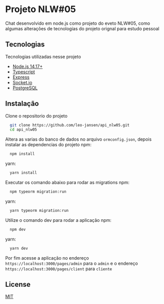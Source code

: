 # Projeto NLW#05

Chat desenvolvido em node.js como projeto do eveto NLW#05, como algumas alterações de tecnologias do projeto orignal para estudo pessoal


## Tecnologias 

Tecnologias utilizadas nesse projeto
* [Node.js 14.17+](https://nodejs.org/en/download/)
* [Typescript](https://www.typescriptlang.org/)
* [Express](https://expressjs.com/pt-br/)
* [Socket.io](https://socket.io/)  
* [PostgreSQL](https://www.postgresql.org/download/)


## Instalação 

Clone o repositorio do projeto 
```bash 
  git clone https://github.com/leo-jansen/api_nlw05.git
  cd api_nlw05
```
Altera as varias do banco de dados no arquivo ```ormconfig.json```, depois instalar as dependencias do projeto
npm:
```bash 
  npm install
```
yarn:
```bash 
  yarn install
```
Executar os comando abaixo para rodar as migrations
npm:
```bash 
  npm typeorm migration:run
```
yarn:
```bash 
  yarn typeorm migration:run
```
Utilize o comando dev para rodar a aplicação
npm:
```bash 
  npm dev
```
yarn:
```bash 
  yarn dev
```
Por fim acesse a aplicação no endereço `https://localhost:3000/pages/admin` para o ``admin`` e o endereço `https://localhost:3000/pages/client` para ``cliente``


## License

[MIT](https://choosealicense.com/licenses/mit/)
